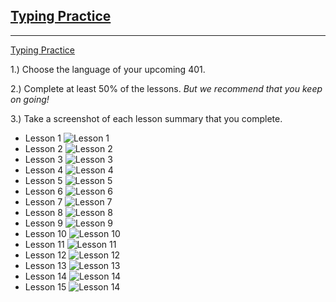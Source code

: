 ## [Typing Practice](https://codefellows.github.io/common_curriculum/prework/typing)
___

[Typing Practice](https://www.speedcoder.net/lessons/js/1/)

1.) Choose the language of your upcoming 401.

2.) Complete at least 50% of the lessons. *But we recommend that you keep on going!*

3.) Take a screenshot of each lesson summary that you complete.

* Lesson 1  ![Lesson 1](img/typing-lesson-01.png)
* Lesson 2  ![Lesson 2](img/typing-lesson-02.png)
* Lesson 3  ![Lesson 3](img/typing-lesson-03.png)
* Lesson 4  ![Lesson 4](img/typing-lesson-04.png)
* Lesson 5  ![Lesson 5](img/typing-lesson-05.png)
* Lesson 6  ![Lesson 6](img/typing-lesson-06.png)
* Lesson 7  ![Lesson 7](img/typing-lesson-07.png)
* Lesson 8  ![Lesson 8](img/typing-lesson-08.png)
* Lesson 9  ![Lesson 9](img/typing-lesson-09.png)
* Lesson 10 ![Lesson 10](img/typing-lesson-10.png)
* Lesson 11 ![Lesson 11](img/typing-lesson-11.png)
* Lesson 12 ![Lesson 12](img/typing-lesson-12.png)
* Lesson 13 ![Lesson 13](img/typing-lesson-13.png)
* Lesson 14 ![Lesson 14](img/typing-lesson-14.png)
* Lesson 15 ![Lesson 14](img/typing-lesson-15.png)